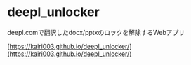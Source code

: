 # deepl_unlocker

deepl.comで翻訳したdocx/pptxのロックを解除するWebアプリ

[https://kairi003.github.io/deepl_unlocker/](https://kairi003.github.io/deepl_unlocker/)